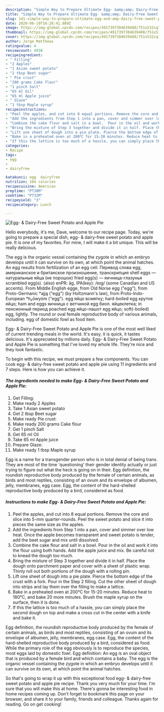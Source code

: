 ```yaml
---
description: "Simple Way to Prepare Ultimate Egg- &amp;amp; Dairy-Free Sweet Potato and Apple Pie"
title: "Simple Way to Prepare Ultimate Egg- &amp;amp; Dairy-Free Sweet Potato and Apple Pie"
slug: 141-simple-way-to-prepare-ultimate-egg-and-amp-dairy-free-sweet-potato-and-apple-pie
date: 2020-06-19T16:28:41.889Z
image: https://img-global.cpcdn.com/recipes/4917397304639488/751x532cq70/egg-dairy-free-sweet-potato-and-apple-pie-recipe-main-photo.jpg
thumbnail: https://img-global.cpcdn.com/recipes/4917397304639488/751x532cq70/egg-dairy-free-sweet-potato-and-apple-pie-recipe-main-photo.jpg
cover: https://img-global.cpcdn.com/recipes/4917397304639488/751x532cq70/egg-dairy-free-sweet-potato-and-apple-pie-recipe-main-photo.jpg
author: Jorge Matthews
ratingvalue: 4
reviewcount: 4938
recipeingredient:
- " Filling"
- "2 Apples"
- "1 Asian sweet potato"
- "2 tbsp Beet sugar"
- " Pie crust"
- "200 grams Cake flour"
- "1 pinch Salt"
- "65 ml Oil"
- "65 ml Apple juice"
- " Glaze"
- "1 tbsp Maple syrup"
recipeinstructions:
- "Peel the apples, and cut into 8 equal portions. Remove the core and slice into 5-mm quarter-rounds. Peel the sweet potato and slice it into pieces the same size as the apples."
- "Add the ingredients from Step 1 into a pan, cover and simmer over low heat. Once the apple becomes transparent and sweet potato is tender, add the beet sugar and mix until dissolved."
- "Combine the cake flour and salt in a bowl.  Pour in the oil and work it into the flour using both hands. Add the apple juice and mix. Be careful not to knead the dough too much."
- "Bring the mixture of Step 3 together and divide it in half. Place the dough onto parchment paper and cover with a sheet of plastic wrap.  Thinly roll out both portions of the dough with a rolling pin."
- "Lift one sheet of dough into a pie plate. Pierce the bottom edge of the crust with a fork. Pour in the Step 2 filling. Cut the other sheet of dough into strips and lay them over the filling to make a lattice."
- "Bake in a preheated oven at 200℃ for 15-20 minutes. Reduce heat to 180℃, and bake 20 more minutes. Brush the maple syrup on the surface, then it is done."
- "If this the lattice is too much of a hassle, you can simply place the second dough on top and make a cross cut in the center with a knife and bake it."
categories:
- Recipe
tags:
- egg
- 
- dairyfree

katakunci: egg  dairyfree 
nutrition: 164 calories
recipecuisine: American
preptime: "PT38M"
cooktime: "PT32M"
recipeyield: "3"
recipecategory: Lunch

---
```



![Egg- &amp; Dairy-Free Sweet Potato and Apple Pie](https://img-global.cpcdn.com/recipes/4917397304639488/751x532cq70/egg-dairy-free-sweet-potato-and-apple-pie-recipe-main-photo.jpg)

Hello everybody, it's me, Dave, welcome to our recipe page. Today, we're going to prepare a special dish, egg- &amp; dairy-free sweet potato and apple pie. It is one of my favorites. For mine, I will make it a bit unique. This will be really delicious.

The egg is the organic vessel containing the zygote in which an embryo develops until it can survive on its own, at which point the animal hatches. An egg results from fertilization of an egg cell. Перевод слова egg, американское и британское произношение, транскрипция shell eggs — натуральные яйца (не порошок) fried egg(s) — яичница-глазунья scrambled egg(s). (also) enPR: āg, IPA(key): /eɪɡ/ (some Canadian and US accents). From Middle English egge, from Old Norse egg (&#34;egg&#34;), from Proto-Germanic *ajją (&#34;egg&#34;) (by Holtzmann&#39;s law), from Proto-Indo-European *h₂ōwyóm (&#34;egg&#34;). egg яйцо всмятку; hard-boiled egg крутое яйцо; ham and eggs яичница с ветчиной egg биол. яйцеклетка; in пенсионный период poached egg яйцо-пашот egg яйцо; soft(-boiled) egg, lightly. The round or oval female reproductive body of various animals, including. egg of domestic fowl as food item.

Egg- &amp; Dairy-Free Sweet Potato and Apple Pie is one of the most well liked of current trending meals in the world. It's easy, it is quick, it tastes delicious. It's appreciated by millions daily. Egg- &amp; Dairy-Free Sweet Potato and Apple Pie is something that I've loved my whole life. They're nice and they look fantastic.


To begin with this recipe, we must prepare a few components. You can cook egg- &amp; dairy-free sweet potato and apple pie using 11 ingredients and 7 steps. Here is how you can achieve it.

<!--inarticleads1-->

##### The ingredients needed to make Egg- &amp; Dairy-Free Sweet Potato and Apple Pie:

1. Get  Filling:
1. Make ready 2 Apples
1. Take 1 Asian sweet potato
1. Get 2 tbsp Beet sugar
1. Make ready  Pie crust:
1. Make ready 200 grams Cake flour
1. Get 1 pinch Salt
1. Get 65 ml Oil
1. Take 65 ml Apple juice
1. Prepare  Glaze:
1. Make ready 1 tbsp Maple syrup


Egg is a name for a transgender person who is in total denial of being trans. They are most of the time &#39;questioning&#39; their gender identity actually or just trying to figure out what the heck is going on in their. Egg definition, the roundish reproductive body produced by the female of certain animals, as birds and most reptiles, consisting of an ovum and its envelope of albumen, jelly, membranes, egg case. Egg, the content of the hard-shelled reproductive body produced by a bird, considered as food. 

<!--inarticleads2-->

##### Instructions to make Egg- &amp; Dairy-Free Sweet Potato and Apple Pie:

1. Peel the apples, and cut into 8 equal portions. Remove the core and slice into 5-mm quarter-rounds. Peel the sweet potato and slice it into pieces the same size as the apples.
1. Add the ingredients from Step 1 into a pan, cover and simmer over low heat. Once the apple becomes transparent and sweet potato is tender, add the beet sugar and mix until dissolved.
1. Combine the cake flour and salt in a bowl.  Pour in the oil and work it into the flour using both hands. Add the apple juice and mix. Be careful not to knead the dough too much.
1. Bring the mixture of Step 3 together and divide it in half. Place the dough onto parchment paper and cover with a sheet of plastic wrap.  Thinly roll out both portions of the dough with a rolling pin.
1. Lift one sheet of dough into a pie plate. Pierce the bottom edge of the crust with a fork. Pour in the Step 2 filling. Cut the other sheet of dough into strips and lay them over the filling to make a lattice.
1. Bake in a preheated oven at 200℃ for 15-20 minutes. Reduce heat to 180℃, and bake 20 more minutes. Brush the maple syrup on the surface, then it is done.
1. If this the lattice is too much of a hassle, you can simply place the second dough on top and make a cross cut in the center with a knife and bake it.


Egg definition, the roundish reproductive body produced by the female of certain animals, as birds and most reptiles, consisting of an ovum and its envelope of albumen, jelly, membranes, egg case. Egg, the content of the hard-shelled reproductive body produced by a bird, considered as food. While the primary role of the egg obviously is to reproduce the species, most eggs laid by domestic fowl. Egg definition: An egg is an oval object that is produced by a female bird and which contains a baby. The egg is the organic vessel containing the zygote in which an embryo develops until it can survive on its own, at which point the animal hatches. 

So that's going to wrap it up with this exceptional food egg- &amp; dairy-free sweet potato and apple pie recipe. Thank you very much for your time. I'm sure that you will make this at home. There's gonna be interesting food in home recipes coming up. Don't forget to bookmark this page on your browser, and share it to your family, friends and colleague. Thanks again for reading. Go on get cooking!
